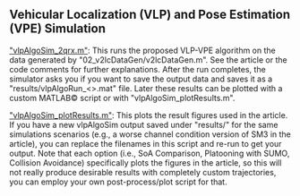 ## Vehicular Localization (VLP) and Pose Estimation (VPE) Simulation

<ins>"vlpAlgoSim_2qrx.m"</ins>: This runs the proposed VLP-VPE algorithm on the data generated by "02_v2lcDataGen/v2lcDataGen.m". See the article or the code comments for further explanations. After the run completes, the simulator asks you if you want to save the output data and saves it as a "results/vlpAlgoRun_<>.mat" file. Later these results can be plotted with a custom MATLAB© script or with "vlpAlgoSim_plotResults.m".

<ins>"vlpAlgoSim_plotResults.m"</ins>: This plots the result figures used in the article. If you have a new vlpAlgoSim output saved under "results/" for the same simulations scenarios (e.g., a worse channel condition version of SM3 in the article), you can replace the filenames in this script and re-run to get your output. Note that each option (i.e., SoA Comparison, Platooning with SUMO, Collision Avoidance) specifically plots the figures in the article, so this will not really produce desirable results with completely custom trajectories, you can employ your own post-process/plot script for that.